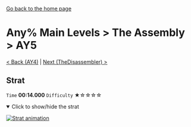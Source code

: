 [Go back to the home page](https://github.com/Doublevil/scbspeedrun)

# Any% Main Levels > The Assembly > AY5

[< Back (AY4)](https://github.com/Doublevil/scbspeedrun/blob/main/levels/any_ml/A/AY4.md) | [Next (TheDisassembler) >](https://github.com/Doublevil/scbspeedrun/blob/main/levels/any_ml/A/TheDisassembler.md)

## Strat

`Time` **00:14.000** `Difficulty` ★☆☆☆☆
<details open>
  <summary>Click to show/hide the strat</summary>

  [![Strat animation](https://github.com/Doublevil/scbspeedrun/blob/main/media/levels/A/AY5_Strat.webp)](https://github.com/Doublevil/scbspeedrun/blob/main/media/levels/A/AY5_Strat.mp4?raw=true)
</details>
